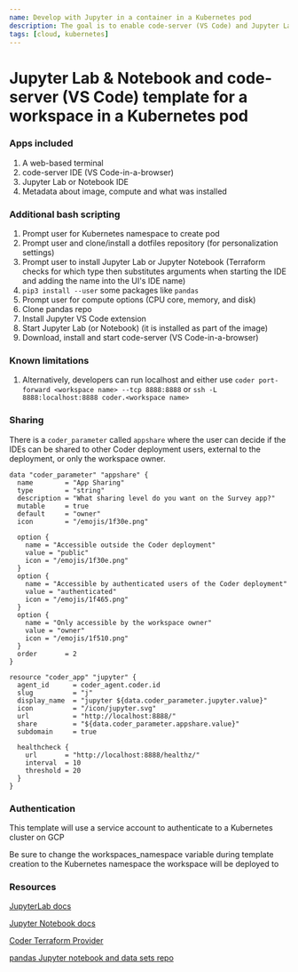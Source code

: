 ```yaml
---
name: Develop with Jupyter in a container in a Kubernetes pod
description: The goal is to enable code-server (VS Code) and Jupyter Lab or Jupyter Notebook
tags: [cloud, kubernetes]
---
```


# Jupyter Lab & Notebook and code-server (VS Code) template for a workspace in a Kubernetes pod

### Apps included
1. A web-based terminal
1. code-server IDE (VS Code-in-a-browser)
1. Jupyter Lab or Notebook IDE
1. Metadata about image, compute and what was installed

### Additional bash scripting
1. Prompt user for Kubernetes namespace to create pod
1. Prompt user and clone/install a dotfiles repository (for personalization settings)
1. Prompt user to install Jupyter Lab or Jupyter Notebook (Terraform checks for which type then substitutes arguments when starting the IDE and adding the name into the UI's IDE name)
1. `pip3 install --user` some packages like `pandas`
1. Prompt user for compute options (CPU core, memory, and disk)
1. Clone pandas repo
1. Install Jupyter VS Code extension
1. Start Jupyter Lab (or Notebook) (it is installed as part of the image)
1. Download, install and start code-server (VS Code-in-a-browser)

### Known limitations
1. Alternatively, developers can run localhost and either use `coder port-forward <workspace name> --tcp 8888:8888` or `ssh -L 8888:localhost:8888 coder.<workspace name>`

### Sharing

There is a `coder_parameter` called `appshare` where the user can decide if the IDEs can be shared to other Coder deployment users, external to the deployment, or only the workspace owner.

```hcl
data "coder_parameter" "appshare" {
  name        = "App Sharing"
  type        = "string"
  description = "What sharing level do you want on the Survey app?"
  mutable     = true
  default     = "owner"
  icon        = "/emojis/1f30e.png"

  option {
    name = "Accessible outside the Coder deployment"
    value = "public"
    icon = "/emojis/1f30e.png"
  }
  option {
    name = "Accessible by authenticated users of the Coder deployment"
    value = "authenticated"
    icon = "/emojis/1f465.png"
  } 
  option {
    name = "Only accessible by the workspace owner"
    value = "owner"
    icon = "/emojis/1f510.png"
  } 
  order       = 2      
}
```

```hcl
resource "coder_app" "jupyter" {
  agent_id      = coder_agent.coder.id
  slug          = "j"  
  display_name  = "jupyter ${data.coder_parameter.jupyter.value}"
  icon          = "/icon/jupyter.svg"
  url           = "http://localhost:8888/"
  share         = "${data.coder_parameter.appshare.value}"
  subdomain     = true  

  healthcheck {
    url       = "http://localhost:8888/healthz/"
    interval  = 10
    threshold = 20
  }  
}
```

### Authentication

This template will use a service account to authenticate to a Kubernetes cluster on GCP

Be sure to change the workspaces_namespace variable during template creation to the Kubernetes namespace the workspace will be deployed to

### Resources
[JupyterLab docs](https://jupyter-server.readthedocs.io/en/latest/index.html)

[Jupyter Notebook docs](https://jupyter-notebook.readthedocs.io/en/stable/)

[Coder Terraform Provider](https://registry.terraform.io/providers/coder/coder/latest/docs/resources/app)

[pandas Jupyter notebook and data sets repo](https://github.com/sharkymark/pandas_automl)
